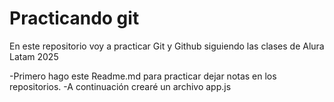 <h1>Practicando git</h1>
<p>En este repositorio voy a practicar Git y Github siguiendo las clases de Alura Latam 2025</p>
-Primero hago este Readme.md para practicar dejar notas en los repositorios.
-A continuación crearé un archivo app.js

